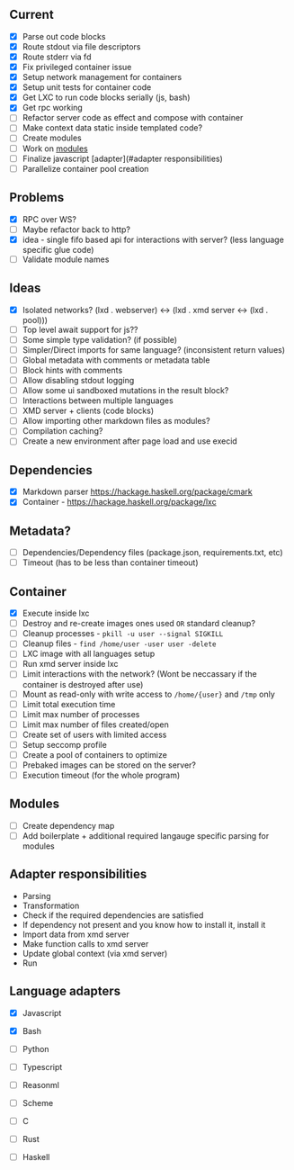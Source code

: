 ## Current
  - [X] Parse out code blocks
  - [X] Route stdout via file descriptors
  - [X] Route stderr via fd
  - [X] Fix privileged container issue
  - [X] Setup network management for containers
  - [X] Setup unit tests for container code
  - [X] Get LXC to run code blocks serially (js, bash)
  - [X] Get rpc working
  - [ ] Refactor server code as effect and compose with container
  - [ ] Make context data static inside templated code?
  - [ ] Create modules
  - [ ] Work on [modules](#modules)
  - [ ] Finalize javascript [adapter](#adapter responsibilities)
  - [ ] Parallelize container pool creation

## Problems
  - [X] RPC over WS?
  - [ ] Maybe refactor back to http?
  - [X] idea - single fifo based api for interactions with server? (less language specific glue code)
  - [ ] Validate module names

## Ideas
  - [X] Isolated networks? (lxd . webserver) <-> (lxd . xmd server <-> (lxd . pool)))
  - [ ] Top level await support for js??
  - [ ] Some simple type validation? (if possible)
  - [ ] Simpler/Direct imports for same language? (inconsistent return values)
  - [ ] Global metadata with comments or metadata table
  - [ ] Block hints with comments
  - [ ] Allow disabling stdout logging
  - [ ] Allow some ui sandboxed mutations in the result block?
  - [ ] Interactions between multiple languages
  - [ ] XMD server + clients (code blocks)
  - [ ] Allow importing other markdown files as modules?
  - [ ] Compilation caching?
  - [ ] Create a new environment after page load and use execid

## Dependencies
  - [X] Markdown parser https://hackage.haskell.org/package/cmark
  - [X] Container - https://hackage.haskell.org/package/lxc

## Metadata?
  - [ ] Dependencies/Dependency files (package.json, requirements.txt, etc)
  - [ ] Timeout (has to be less than container timeout)

## Container
  - [X] Execute inside lxc
  - [ ] Destroy and re-create images ones used `OR` standard cleanup?
  - [ ] Cleanup processes - `pkill -u user --signal SIGKILL`
  - [ ] Cleanup files - `find /home/user -user user -delete`
  - [ ] LXC image with all languages setup
  - [ ] Run xmd server inside lxc
  - [ ] Limit interactions with the network? (Wont be neccassary if the container is destroyed after use)
  - [ ] Mount as read-only with write access to `/home/{user}` and `/tmp` only
  - [ ] Limit total execution time
  - [ ] Limit max number of processes
  - [ ] Limit max number of files created/open
  - [ ] Create set of users with limited access
  - [ ] Setup seccomp profile
  - [ ] Create a pool of containers to optimize
  - [ ] Prebaked images can be stored on the server?
  - [ ] Execution timeout (for the whole program)

## Modules
  - [ ] Create dependency map
  - [ ] Add boilerplate + additional required langauge specific parsing for modules

## Adapter responsibilities
  - Parsing
  - Transformation
  - Check if the required dependencies are satisfied
  - If dependency not present and you know how to install it, install it
  - Import data from xmd server
  - Make function calls to xmd server
  - Update global context (via xmd server)
  - Run

## Language adapters
  - [X] Javascript
  - [X] Bash
  - [ ] Python
  - [ ] Typescript
  - [ ] Reasonml
  - [ ] Scheme
  - [ ] C
  - [ ] Rust
  - [ ] Haskell

